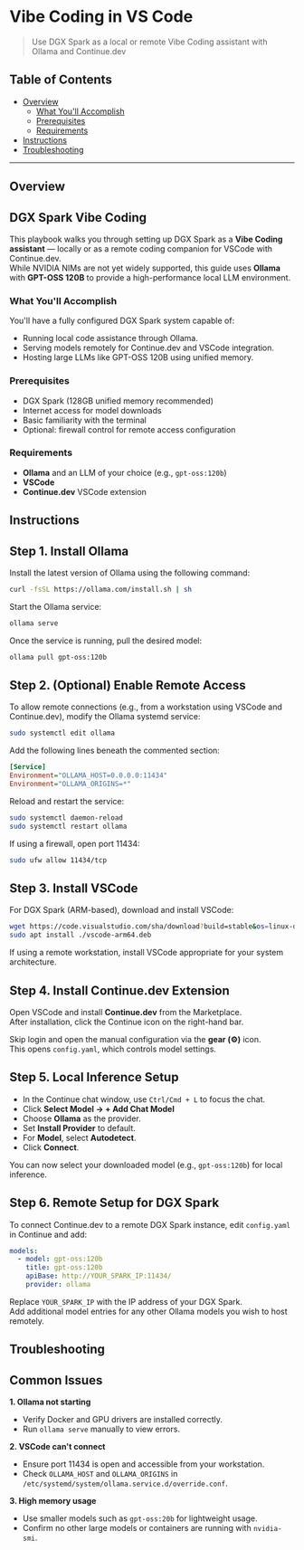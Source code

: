 # Vibe Coding in VS Code

> Use DGX Spark as a local or remote Vibe Coding assistant with Ollama and Continue.dev

## Table of Contents

- [Overview](#overview)
  - [What You'll Accomplish](#what-youll-accomplish)
  - [Prerequisites](#prerequisites)
  - [Requirements](#requirements)
- [Instructions](#instructions)
- [Troubleshooting](#troubleshooting)

---

## Overview

## DGX Spark Vibe Coding

This playbook walks you through setting up DGX Spark as a **Vibe Coding assistant** — locally or as a remote coding companion for VSCode with Continue.dev.  
While NVIDIA NIMs are not yet widely supported, this guide uses **Ollama** with **GPT-OSS 120B** to provide a high-performance local LLM environment.

### What You'll Accomplish

You'll have a fully configured DGX Spark system capable of:
- Running local code assistance through Ollama.
- Serving models remotely for Continue.dev and VSCode integration.
- Hosting large LLMs like GPT-OSS 120B using unified memory.

### Prerequisites

- DGX Spark (128GB unified memory recommended)
- Internet access for model downloads
- Basic familiarity with the terminal
- Optional: firewall control for remote access configuration

### Requirements

- **Ollama** and an LLM of your choice (e.g., `gpt-oss:120b`)
- **VSCode**
- **Continue.dev** VSCode extension

## Instructions

## Step 1. Install Ollama

Install the latest version of Ollama using the following command:

```bash
curl -fsSL https://ollama.com/install.sh | sh
```

Start the Ollama service:

```bash
ollama serve
```

Once the service is running, pull the desired model:

```bash
ollama pull gpt-oss:120b
```

## Step 2. (Optional) Enable Remote Access

To allow remote connections (e.g., from a workstation using VSCode and Continue.dev), modify the Ollama systemd service:

```bash
sudo systemctl edit ollama
```

Add the following lines beneath the commented section:

```ini
[Service]
Environment="OLLAMA_HOST=0.0.0.0:11434"
Environment="OLLAMA_ORIGINS=*"
```

Reload and restart the service:

```bash
sudo systemctl daemon-reload
sudo systemctl restart ollama
```

If using a firewall, open port 11434:

```bash
sudo ufw allow 11434/tcp
```

## Step 3. Install VSCode

For DGX Spark (ARM-based), download and install VSCode:

```bash
wget https://code.visualstudio.com/sha/download?build=stable&os=linux-deb-arm64 -O vscode-arm64.deb
sudo apt install ./vscode-arm64.deb
```

If using a remote workstation, install VSCode appropriate for your system architecture.

## Step 4. Install Continue.dev Extension

Open VSCode and install **Continue.dev** from the Marketplace.  
After installation, click the Continue icon on the right-hand bar.

Skip login and open the manual configuration via the **gear (⚙️)** icon.  
This opens `config.yaml`, which controls model settings.

## Step 5. Local Inference Setup

- In the Continue chat window, use `Ctrl/Cmd + L` to focus the chat.
- Click **Select Model → + Add Chat Model**
- Choose **Ollama** as the provider.
- Set **Install Provider** to default.
- For **Model**, select **Autodetect**.
- Click **Connect**.

You can now select your downloaded model (e.g., `gpt-oss:120b`) for local inference.

## Step 6. Remote Setup for DGX Spark

To connect Continue.dev to a remote DGX Spark instance, edit `config.yaml` in Continue and add:

```yaml
models:
  - model: gpt-oss:120b
    title: gpt-oss:120b
    apiBase: http://YOUR_SPARK_IP:11434/
    provider: ollama
```

Replace `YOUR_SPARK_IP` with the IP address of your DGX Spark.  
Add additional model entries for any other Ollama models you wish to host remotely.

## Troubleshooting

## Common Issues

**1. Ollama not starting**
- Verify Docker and GPU drivers are installed correctly.
- Run `ollama serve` manually to view errors.

**2. VSCode can't connect**
- Ensure port 11434 is open and accessible from your workstation.
- Check `OLLAMA_HOST` and `OLLAMA_ORIGINS` in `/etc/systemd/system/ollama.service.d/override.conf`.

**3. High memory usage**
- Use smaller models such as `gpt-oss:20b` for lightweight usage.
- Confirm no other large models or containers are running with `nvidia-smi`.
